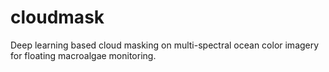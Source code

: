 # cloudmask
Deep learning based cloud masking on multi-spectral ocean color imagery for floating macroalgae monitoring.
